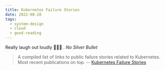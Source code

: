 ```yaml
---
title: Kubernetes Failure Stories
date: 2022-08-28
tags:
  - system-design
  - cloud
  - good-reading
---
```


Really laugh out loudly 🤪🤣🤫 . _No Silver Bullet_

> A compiled list of links to public failure stories related to Kubernetes. Most
> recent publications on top. -- [Kubernetes Failure Stories](https://k8s.af/)

